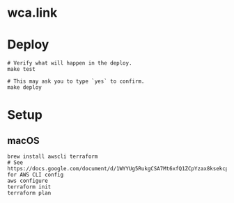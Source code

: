 # wca.link

# Deploy

    # Verify what will happen in the deploy.
    make test

    # This may ask you to type `yes` to confirm.
    make deploy

# Setup

## macOS

    brew install awscli terraform
    # See https://docs.google.com/document/d/1WYYUg5RukgCSA7Mt6xfQ1ZCpYzax8ksekcp8PMMBSOg/edit# for AWS CLI config
    aws configure
    terraform init
    terraform plan
